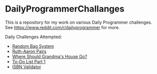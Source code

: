 # DailyProgrammerChallanges
This is a repository for my work on various Daily Programmer challenges. See https://www.reddit.com/r/dailyprogrammer for more.

Daily Challenges Attempted: 

 - [Random Bag System](https://www.reddit.com/r/dailyprogrammer/comments/3ofsyb/20151012_challenge_236_easy_random_bag_system/)
 - [Ruth-Aaron Pairs](https://www.reddit.com/r/dailyprogrammer/comments/3nkanm/20151005_challenge_235_easy_ruthaaron_pairs/)
 - [Where Should Grandma's House Go?](https://www.reddit.com/r/dailyprogrammer/comments/3l61vx/20150916_challenge_232_intermediate_where_should/)
 - [To-Do List Part 1](https://www.reddit.com/r/dailyprogrammer/comments/39ws1x/20150615_challenge_218_easy_todo_list_part_1/)
 - [ISBN Validator](https://www.reddit.com/r/dailyprogrammer/comments/2s7ezp/20150112_challenge_197_easy_isbn_validator/)
 
